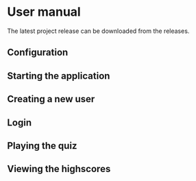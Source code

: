 # User manual

The latest project release can be downloaded from the releases.

## Configuration

## Starting the application

## Creating a new user

## Login 

## Playing the quiz

## Viewing the highscores